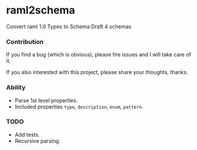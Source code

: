 # raml2schema
Convert raml 1.0 Types to Schema Draft 4 schemas

### Contribution

If you find a bug (which is obvious), please fire issues and I will take care of it.

If you also interested with this project, please share your thoughts, thanks.

### Ability

- Parse 1st level properties.
- Included properties `type`, `description`, `enum`, `pattern`.

### TODO

- Add tests.
- Recursive parsing.
